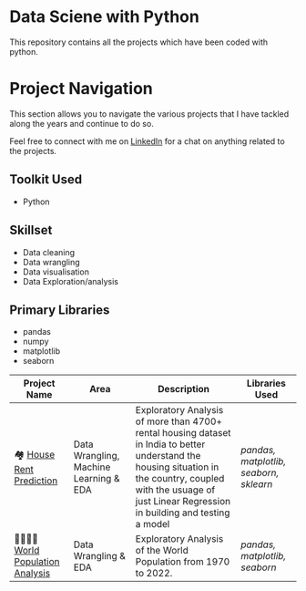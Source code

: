 # Data Sciene with Python
This repository contains all the projects which have been coded with python.

# Project Navigation
This section allows you to navigate the various projects that I have tackled along the years and continue to do so.

Feel free to connect with me on [LinkedIn](https://www.linkedin.com/in/oforikingsley/) for a chat on anything related to the projects.

## Toolkit Used
* Python

## Skillset
* Data cleaning
* Data wrangling
* Data visualisation
* Data Exploration/analysis 

## Primary Libraries
* pandas
* numpy
* matplotlib
* seaborn


| Project Name | Area | Description | Libraries Used |
|---|---|---|---|
| 🏘️ [House Rent Prediction](https://github.com/kingsleyofori/datascience_python/tree/master/House%20Rent%20Prediction) |   Data Wrangling, Machine Learning & EDA | Exploratory Analysis of more than 4700+ rental housing dataset in India to better understand the housing situation in the country, coupled with the usuage of just Linear Regression in building and testing a model | _pandas, matplotlib, seaborn, sklearn_ | 
| 👨‍👩‍👦‍👦 [World Population Analysis](https://github.com/kingsleyofori/datascience_python/tree/master/World%20Population%20Analysis) |   Data Wrangling & EDA | Exploratory Analysis of the World Population from 1970 to 2022. | _pandas, matplotlib, seaborn_ | 

